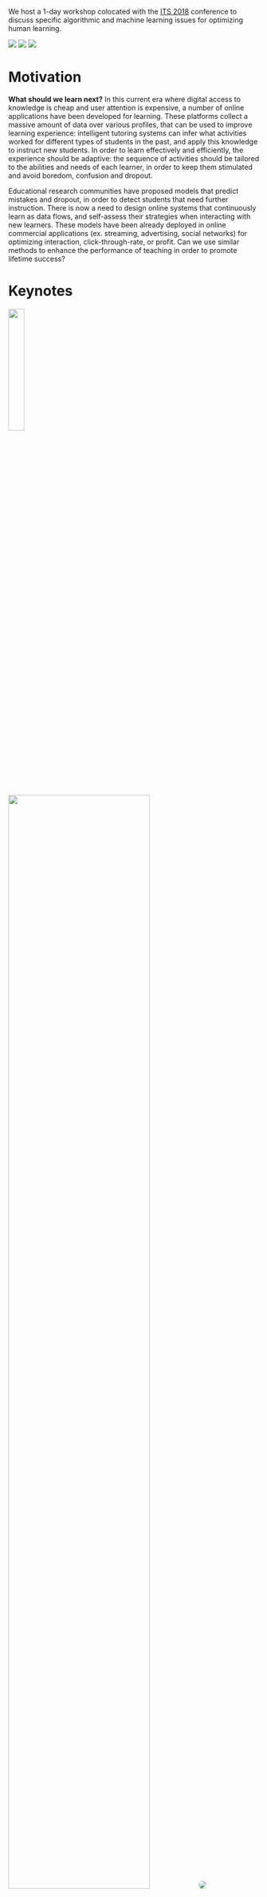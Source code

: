 We host a 1-day workshop colocated with the [ITS 2018](http://its2018.its-conferences.com) conference to discuss specific algorithmic and machine learning issues for optimizing human learning.

<div id="logos" class="responsive">
    <a href="https://aip.riken.jp"><img src="/static/img/aip.png" /></a>
    <a href="https://team.inria.fr/sequel/"><img src="/static/img/inria.jpg" /></a>
    <a href="http://www.centralesupelec.fr/en"><img src="/static/img/cs.png" /></a>
</div>

# Motivation

**What should we learn next?** In this current era where digital access to knowledge is cheap and user attention is expensive, a number of online applications have been developed for learning. These platforms collect a massive amount of data over various profiles, that can be used to improve learning experience: intelligent tutoring systems can infer what activities worked for different types of students in the past, and apply this knowledge to instruct new students. In order to learn effectively and efficiently, the experience should be adaptive: the sequence of activities should be tailored to the abilities and needs of each learner, in order to keep them stimulated and avoid boredom, confusion and dropout.

Educational research communities have proposed models that predict mistakes and dropout, in order to detect students that need further instruction. There is now a need to design online systems that continuously learn as data flows, and self-assess their strategies when interacting with new learners. These models have been already deployed in online commercial applications (ex. streaming, advertising, social networks) for optimizing interaction, click-through-rate, or profit. Can we use similar methods to enhance the performance of teaching in order to promote lifetime success?

# Keynotes

<div class="responsive">
    <div class="keynote">
        <img width="25%" style="margin-right: 0.5em" src="/static/img/duo.png" />
        <img width="75%" src="/static/img/duolingo.png" />
        <img style="border-radius: 50%" src="/static/img/masato.png">
        <p style="flex-basis: 100%"><a href="http://masatohagiwara.net">Masato Hagiwara</a></p>
        <p style="margin: 0"><strong>Optimizing<br />Human Language<br />Learning</strong></p>
    </div>
    <div class="keynote">
        <h2 style="margin-bottom: 0">Carnegie Mellon University</h2>
        <img style="border-radius: 50%;" src="/static/img/shayan.jpg">
        <p><a href="http://www.cs.cmu.edu/~shayand/">Shayan Doroudi</a></p>
        <p style="margin: 0"><strong>Where's the Reward? A Review of Reinforcement Learning for Instructional Sequencing</strong></p>
    </div>
</div>

# Program

Tuesday 12 June 2018

Proceedings are available [on this page](/proceedings/vol-1/).

| Time     | Event
|----------|---------------------------------------------------------------
| 8:45 AM  | Welcome and Introduction
| 9:00 AM  | Keynote: [Optimizing Human Language Learning](/proceedings/vol-1/paper-01.pdf) [[slides]](http://masatohagiwara.net/files/201806_OptimizingHumanLearning_Hagiwara.pdf)<br />*Masato Hagiwara, [Duolingo](https://www.duolingo.com)*
| 10:00 AM | [An Adaptive Tutor to Promote Learners' Skills Acquisition during Procedural Learning](/proceedings/vol-1/paper-05.pdf)<br />*Joanna Taoum, Anaïs Raison, Elisabetta Bevacqua, Ronan Querrec*
| 10:30 AM | Coffee Break
| 11:00 AM | [SARLR: Self-adaptive Recommendation of Learning Resources](/proceedings/vol-1/paper-04.pdf)<br />*Liping Liu, Wenjun Wu, Jiankun Huang*
| 11:30 AM | Open Discussion
| 12:00 AM | Lunch Break
| 1:30 PM | Keynote: [Where's the Reward? A Review of Reinforcement Learning for Instructional Sequencing](/proceedings/vol-1/paper-02.pdf)<br />*Shayan Doroudi, Carnegie Mellon University*
| 2:30 PM | [Optimizing Recommendation in Collaborative E-Learning by Exploring DBpedia and Association Rules](/proceedings/vol-1/paper-06.pdf)<br />*Samia Beldjoudi, Hassina Seridi*
| 3:00 PM | Coffee Break
| 3:30 PM | Tutorial: [Knowledge Tracing Machines: towards an unification of DKT, IRT & PFA](/proceedings/vol-1/paper-03.pdf)<br />*Jill-Jênn Vie, RIKEN AIP*
| 4:30 PM | Closing Discussion
| 5:00 PM | End of Workshop

# Registration

**Optimizing Human Learning** is denoted by **W6** on the [registration page](http://its2018.its-conferences.com/registration/).

# Venue

The Optimizing Human Learning workshop will be held at:

University du Québec à Montréal (UQAM)  
[Pavillon Sherbrooke](https://carte.uqam.ca/#pavillon/sh)  
200 rue Sherbrooke Ouest  
H2X 3P2  

# Important Dates

April 9 – [AoE](https://www.timeanddate.com/time/zones/aoe)

:   Deadline for [paper submissions](https://easychair.org/cfp/WeASeL2018)

April 16

:   Notification for acceptance

May 7 – [PST](https://www.timeanddate.com/time/zones/pdt)

:   End of early bird [registration](http://its2018.its-conferences.com/registration/) rates for ITS 2018

May 11 – [PST](https://www.timeanddate.com/time/zones/pdt)

:   End of early bird [registration](http://its2018.its-conferences.com/registration/) rates for Optimizing Human Learning  
Camera-ready version due

June 12

:   Optimizing Human Learning Workshop

# Call for Papers

Short papers

:    Between 2 and 3 pages

Full papers

:    Between 4 and 6 pages

Submissions can be made through [EasyChair](https://easychair.org/conferences/?conf=weasel2018) and should follow the [LNCS format](http://www.springer.com/fr/computer-science/lncs/conference-proceedings-guidelines).

# Workshop Topics

- How to put the student in optimal conditions to learn? e.g. incentives, companion agents, etc.
- When optimizing human learning, which metrics should be optimized?
    - The progress of the learner?
    - The diversity or coverage of the proposed activities?
    - Can a learning platform be solely based on addiction, maximizing interaction?
- What kinds of activities give enough choice and control to the learner to benefit their learning (adaptability vs. adaptivity)?
- Do we want to enhance social interaction between learners?
- What feedback should be shown to the learner in order to allow reflective learning? e.g. visualization, learning map, score, etc. (Should a system provide a fake feedback in order to encourage the student more?)
- What student parameters are relevant? e.g. personality traits, mood, context (is the learner in class or at home?), etc.
- What explicit and implicit feedbacks does the learner provide during the interaction?
- What models of learning are relevant? E.g. cognitive models, modeling forgetting in spaced repetition.
- What specific challenges from the ML point of view are we facing with these data?
- Do we have enough datasets? What kinds of datasets are missing?

# Datasets

- Duolingo
    - [Shared Task on Second Language Acquisition Modeling (SLAM)](http://sharedtask.duolingo.com)
    - [Half-Life Regression](https://github.com/duolingo/halflife-regression)
- Mnemosyne
    - [3GB Dataset](https://archive.org/details/20140127MnemosynelogsAll.db)
    - [Leitner Queue Network](https://github.com/rddy/leitnerq)
- ASSISTments
    - [2009–2015](https://sites.google.com/site/assistmentsdata/home/assistment-2009-2010-data)
    - [2017 Longitudinal Data Mining Competition](https://sites.google.com/view/assistmentsdatamining)
- [PLSC DataShop](http://pslcdatashop.web.cmu.edu)
    - [KDD Cup 2010](https://pslcdatashop.web.cmu.edu/KDDCup/downloads.jsp)

# Organizers

Contact us: [weasel2018@easychair.org](mailto:weasel2018@easychair.org).

## Workshop Chairs

[Fabrice Popineau](http://semantic.supelec.fr/popineau/), CentraleSupélec & LRI, France  
[Michal Valko](http://researchers.lille.inria.fr/~valko/hp/), Inria Lille, France  
[Jill-Jênn Vie](https://jilljenn.github.io), RIKEN AIP, Japan

## Program Committee

Fabrice Popineau, CentraleSupélec & LRI, France  
Arnaud Riegert, Didask, France  
Julien Seznec, lelivrescolaire.fr, France  
Michal Valko, Inria Lille, France  
Jill-Jênn Vie, RIKEN AIP, Japan
